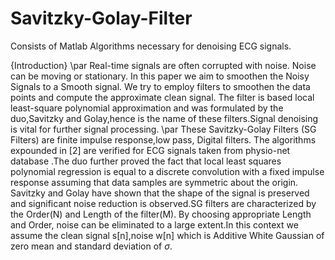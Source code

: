 # Savitzky-Golay-Filter
Consists of Matlab Algorithms necessary for denoising ECG signals.

{Introduction}
	\par Real-time signals are often corrupted with noise. Noise can be moving or stationary. In this paper we aim to smoothen the Noisy Signals to a Smooth signal. We try to employ filters to smoothen the data points and compute the approximate clean signal. The filter is based local least-square polynomial approximation and was formulated by the duo,Savitzky and Golay,hence is the name of these filters.Signal denoising is vital for further signal processing. 
	\par These Savitzky-Golay Filters (SG Filters) are finite impulse response,low pass, Digital filters. The algorithms expounded in [2] are verified for ECG signals taken from physio-net database .The duo further proved the fact that local least squares polynomial regression is equal to a discrete convolution with a fixed impulse response assuming that data samples are symmetric about the origin. Savitzky and Golay have shown that the shape of the signal is preserved and significant noise reduction is observed.SG filters are characterized by the Order(N) and Length of the filter(M). By choosing appropriate Length and Order, noise can be eliminated to a large extent.In this context we assume the clean signal s[n],noise w[n] which is Additive White Gaussian of zero mean and standard deviation of $\sigma$. 
